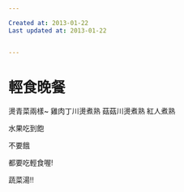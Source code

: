 ```yaml
---

Created at: 2013-01-22
Last updated at: 2013-01-22


---
```


# 輕食晚餐


燙青菜兩樣~
雞肉丁川燙煮熟
菇菇川燙煮熟
紅人煮熟

水果吃到飽

不要餓

都要吃輕食喔!

蔬菜湯!!

